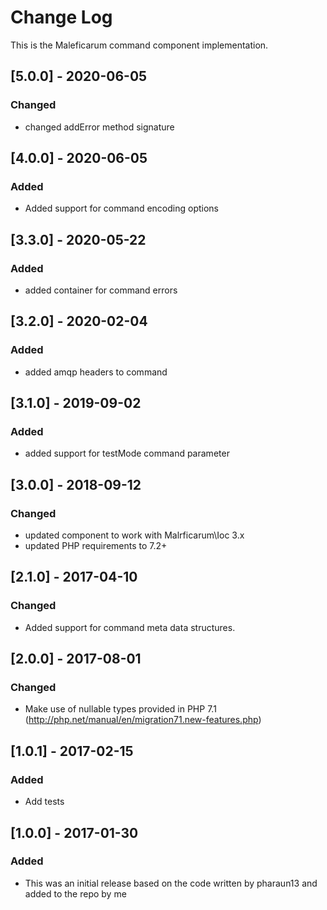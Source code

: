 # Change Log
This is the Maleficarum command component implementation. 

## [5.0.0] - 2020-06-05
### Changed
- changed addError method signature

## [4.0.0] - 2020-06-05
### Added
- Added support for command encoding options

## [3.3.0] - 2020-05-22
### Added
- added container for command errors

## [3.2.0] - 2020-02-04
### Added
- added amqp headers to command

## [3.1.0] - 2019-09-02
### Added
- added support for testMode command parameter

## [3.0.0] - 2018-09-12
### Changed
- updated component to work with Malrficarum\Ioc 3.x
- updated PHP requirements to 7.2+

## [2.1.0] - 2017-04-10
### Changed
- Added support for command meta data structures.

## [2.0.0] - 2017-08-01
### Changed
- Make use of nullable types provided in PHP 7.1 (http://php.net/manual/en/migration71.new-features.php)

## [1.0.1] - 2017-02-15
### Added
- Add tests

## [1.0.0] - 2017-01-30
### Added
- This was an initial release based on the code written by pharaun13 and added to the repo by me
